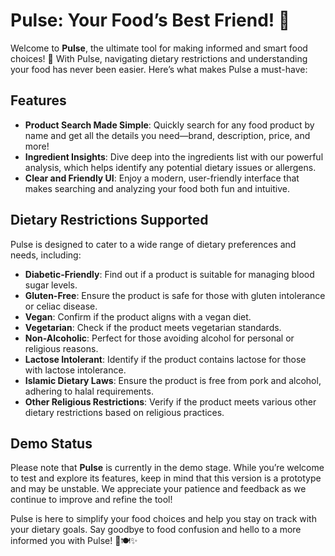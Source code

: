 # Pulse: Your Food’s Best Friend! 🌟

Welcome to **Pulse**, the ultimate tool for making informed and smart food choices! 🚀 With Pulse, navigating dietary restrictions and understanding your food has never been easier. Here’s what makes Pulse a must-have:

## Features

- **Product Search Made Simple**: Quickly search for any food product by name and get all the details you need—brand, description, price, and more!
- **Ingredient Insights**: Dive deep into the ingredients list with our powerful analysis, which helps identify any potential dietary issues or allergens.
- **Clear and Friendly UI**: Enjoy a modern, user-friendly interface that makes searching and analyzing your food both fun and intuitive.

## Dietary Restrictions Supported

Pulse is designed to cater to a wide range of dietary preferences and needs, including:
- **Diabetic-Friendly**: Find out if a product is suitable for managing blood sugar levels.
- **Gluten-Free**: Ensure the product is safe for those with gluten intolerance or celiac disease.
- **Vegan**: Confirm if the product aligns with a vegan diet.
- **Vegetarian**: Check if the product meets vegetarian standards.
- **Non-Alcoholic**: Perfect for those avoiding alcohol for personal or religious reasons.
- **Lactose Intolerant**: Identify if the product contains lactose for those with lactose intolerance.
- **Islamic Dietary Laws**: Ensure the product is free from pork and alcohol, adhering to halal requirements.
- **Other Religious Restrictions**: Verify if the product meets various other dietary restrictions based on religious practices.

## Demo Status

Please note that **Pulse** is currently in the demo stage. While you’re welcome to test and explore its features, keep in mind that this version is a prototype and may be unstable. We appreciate your patience and feedback as we continue to improve and refine the tool!

Pulse is here to simplify your food choices and help you stay on track with your dietary goals. Say goodbye to food confusion and hello to a more informed you with Pulse! 🥳🍽️✨
